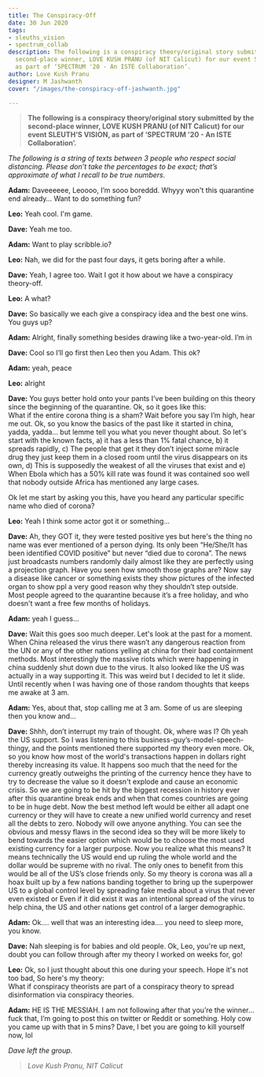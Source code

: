 ```yaml
---
title: The Conspiracy-Off
date: 30 Jun 2020
tags:
- sleuths_vision
- spectrum_collab
description: The following is a conspiracy theory/original story submitted by the
  second-place winner, LOVE KUSH PRANU (of NIT Calicut) for our event SLEUTH’S VISION,
  as part of ‘SPECTRUM '20 - An ISTE Collaboration’.
author: Love Kush Pranu
designer: M Jashwanth
cover: "/images/the-conspiracy-off-jashwanth.jpg"

---
```

> **The following is a conspiracy theory/original story submitted by the second-place winner, LOVE KUSH PRANU (of NIT Calicut) for our event SLEUTH’S VISION, as part of ‘SPECTRUM '20 - An ISTE Collaboration’.**

_The following is a string of texts between 3 people who respect social distancing. Please don’t take the percentages to be exact; that’s approximate of what I recall to be true numbers._

**Adam:** Daveeeeee, Leoooo, I’m sooo boreddd. Whyyy won't this quarantine end already… Want to do something fun?

**Leo:** Yeah cool. I'm game.

**Dave:** Yeah me too.

**Adam:** Want to play scribble.io?

**Leo:** Nah, we did for the past four days, it gets boring after a while.

**Dave:** Yeah, I agree too. Wait I got it how about we have a conspiracy theory-off.

**Leo:** A what?

**Dave:** So basically we each give a conspiracy idea and the best one wins. You guys up?

**Adam:** Alright, finally something besides drawing like a two-year-old. I’m in

**Dave:** Cool so I’ll go first then Leo then you Adam. This ok?

**Adam:** yeah, peace

**Leo:** alright

**Dave:** You guys better hold onto your pants I’ve been building on this theory since the beginning of the quarantine. Ok, so it goes like this:  
What if the entire corona thing is a sham? Wait before you say I’m high, hear me out. Ok, so you know the basics of the past like it started in china, yadda, yadda… but lemme tell you what you never thought about. So let's start with the known facts, a) it has a less than 1% fatal chance, b) it spreads rapidly, c) The people that get it they don’t inject some miracle drug they just keep them in a closed room until the virus disappears on its own, d) This is supposedly the weakest of all the viruses that exist and e) When Ebola which has a 50% kill rate was found it was contained soo well that nobody outside Africa has mentioned any large cases.

Ok let me start by asking you this, have you heard any particular specific name who died of corona?

**Leo:** Yeah I think some actor got it or something…

**Dave:** Ah, they GOT it, they were tested positive yes but here's the thing no name was ever mentioned of a person dying. Its only been “He/She/It has been identified COVID positive” but never “died due to corona”. The news just broadcasts numbers randomly daily almost like they are perfectly using a projection graph. Have you seen how smooth those graphs are? Now say a disease like cancer or something exists they show pictures of the infected organ to show ppl a very good reason why they shouldn’t step outside. Most people agreed to the quarantine because it’s a free holiday, and who doesn't want a free few months of holidays.

**Adam:** yeah I guess…

**Dave:** Wait this goes soo much deeper. Let's look at the past for a moment. When China released the virus there wasn’t any dangerous reaction from the UN or any of the other nations yelling at china for their bad containment methods. Most interestingly the massive riots which were happening in china suddenly shut down due to the virus. It also looked like the US was actually in a way supporting it. This was weird but I decided to let it slide. Until recently when I was having one of those random thoughts that keeps me awake at 3 am.

**Adam:** Yes, about that, stop calling me at 3 am. Some of us are sleeping then you know and…

**Dave:** Shhh, don’t interrupt my train of thought. Ok, where was I? Oh yeah the US support. So I was listening to this business-guy’s-model-speech-thingy, and the points mentioned there supported my theory even more. Ok, so you know how most of the world's transactions happen in dollars right thereby increasing its value. It happens soo much that the need for the currency greatly outweighs the printing of the currency hence they have to try to decrease the value so it doesn't explode and cause an economic crisis. So we are going to be hit by the biggest recession in history ever after this quarantine break ends and when that comes countries are going to be in huge debt. Now the best method left would be either all adapt one currency or they will have to create a new unified world currency and reset all the debts to zero. Nobody will owe anyone anything. You can see the obvious and messy flaws in the second idea so they will be more likely to bend towards the easier option which would be to choose the most used existing currency for a larger purpose. Now you realize what this means? It means technically the US would end up ruling the whole world and the dollar would be supreme with no rival. The only ones to benefit from this would be all of the US’s close friends only. So my theory is corona was all a hoax built up by a few nations banding together to bring up the superpower US to a global control level by spreading fake media about a virus that never even existed or Even if it did exist it was an intentional spread of the virus to help china, the US and other nations get control of a larger demographic.

**Adam:** Ok…. well that was an interesting idea…. you need to sleep more, you know.

**Dave:** Nah sleeping is for babies and old people. Ok, Leo, you're up next, doubt you can follow through after my theory I worked on weeks for, go!

**Leo:** Ok, so I just thought about this one during your speech. Hope it's not too bad, So here's my theory:  
What if conspiracy theorists are part of a conspiracy theory to spread disinformation via conspiracy theories.

**Adam:** HE IS THE MESSIAH. I am not following after that you’re the winner… fuck that, I’m going to post this on twitter or Reddit or something. Holy cow you came up with that in 5 mins? Dave, I bet you are going to kill yourself now, lol

_Dave left the group._

> _Love Kush Pranu, NIT Calicut_
